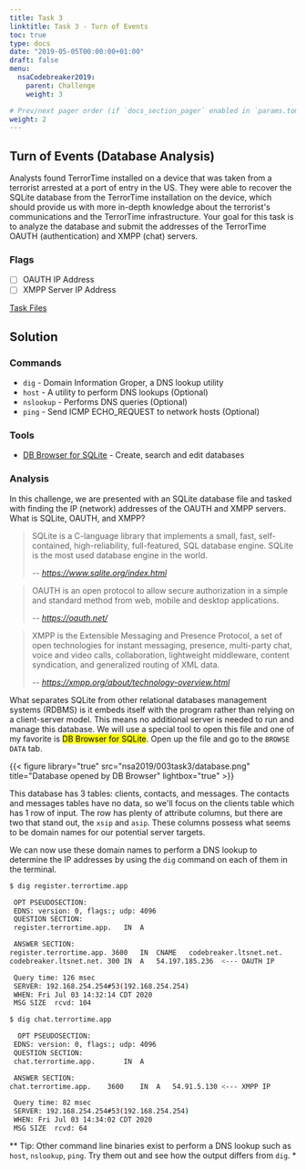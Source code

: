 ```yaml
---
title: Task 3
linktitle: Task 3 - Turn of Events
toc: true
type: docs
date: "2019-05-05T00:00:00+01:00"
draft: false
menu:
  nsaCodebreaker2019:
    parent: Challenge
    weight: 3

# Prev/next pager order (if `docs_section_pager` enabled in `params.toml`)
weight: 2
---
```


## Turn of Events (Database Analysis)

Analysts found TerrorTime installed on a device that was taken from a terrorist arrested at a port of entry in the US. They were able to recover the SQLite database from the TerrorTime installation on the device, which should provide us with more in-depth knowledge about the terrorist's communications and the TerrorTime infrastructure. Your goal for this task is to analyze the database and submit the addresses of the TerrorTime OAUTH (authentication) and XMPP (chat) servers.

### Flags
- [ ] OAUTH IP Address
- [ ] XMPP Server IP Address

[Task Files](https://codebreaker.ltsnet.net/files/task3/clientDB.db?1593563870)

## Solution

### Commands
- `dig` - Domain Information Groper, a DNS lookup utility
- `host` - A utility to perform DNS lookups (Optional)
- `nslookup` - Performs DNS queries (Optional)
- `ping` - Send ICMP ECHO_REQUEST to network hosts (Optional)

### Tools
- [DB Browser for SQLite](https://sqlitebrowser.org/) - Create, search and edit databases

### Analysis
In this challenge, we are presented with an SQLite database file and tasked with finding the IP (network) addresses of the OAUTH and XMPP servers. What is SQLite, OAUTH, and XMPP? 

>  SQLite is a C-language library that implements a small, fast, self-contained, high-reliability, full-featured, SQL database engine. SQLite is the most used database engine in the world.
>
> -- <cite>https://www.sqlite.org/index.html</cite>

>  OAUTH is an open protocol to allow secure authorization in a simple and standard method from web, mobile and desktop applications.
>
> -- <cite>https://oauth.net/</cite>

>  XMPP is the Extensible Messaging and Presence Protocol, a set of open technologies for instant messaging, presence, multi-party chat, voice and video calls, collaboration, lightweight middleware, content syndication, and generalized routing of XML data.
>
> -- <cite>https://xmpp.org/about/technology-overview.html</cite>

What separates SQLite from other relational databases management systems (RDBMS) is it embeds itself with the program rather than relying on a client-server model. This means no additional server is needed to run and manage this database. We will use a special tool to open this file and one of my favorite is <mark>DB Browser for SQLite</mark>. Open up the file and go to the `BROWSE DATA` tab. 

{{< figure library="true" src="nsa2019/003task3/database.png" title="Database opened by DB Browser" lightbox="true" >}}

This database has 3 tables: clients, contacts, and messages. The contacts and messages tables have no data, so we'll focus on the clients table which has 1 row of input. The row has plenty of attribute columns, but there are two that stand out, the `xsip` and `asip`. These columns possess what seems to be domain names for our potential server targets.

We can now use these domain names to perform a DNS lookup to determine the IP addresses by using the `dig` command on each of them in the terminal.

```bash
$ dig register.terrortime.app

 OPT PSEUDOSECTION:
 EDNS: version: 0, flags:; udp: 4096
 QUESTION SECTION:
 register.terrortime.app.	IN	A

 ANSWER SECTION:
register.terrortime.app. 3600	IN	CNAME	codebreaker.ltsnet.net.
codebreaker.ltsnet.net.	300	IN	A	54.197.185.236  <--- OAUTH IP

 Query time: 126 msec
 SERVER: 192.168.254.254#53(192.168.254.254)
 WHEN: Fri Jul 03 14:32:14 CDT 2020
 MSG SIZE  rcvd: 104
```

```bash
$ dig chat.terrortime.app

  OPT PSEUDOSECTION:
 EDNS: version: 0, flags:; udp: 4096
 QUESTION SECTION:
 chat.terrortime.app.		IN	A

 ANSWER SECTION:
chat.terrortime.app.	3600	IN	A	54.91.5.130 <--- XMPP IP

 Query time: 82 msec
 SERVER: 192.168.254.254#53(192.168.254.254)
 WHEN: Fri Jul 03 14:34:02 CDT 2020
 MSG SIZE  rcvd: 64
```

*\* Tip: Other command line binaries exist to perform a DNS lookup such as `host`, `nslookup`, `ping`. Try them out and see how the output differs from `dig`. *
